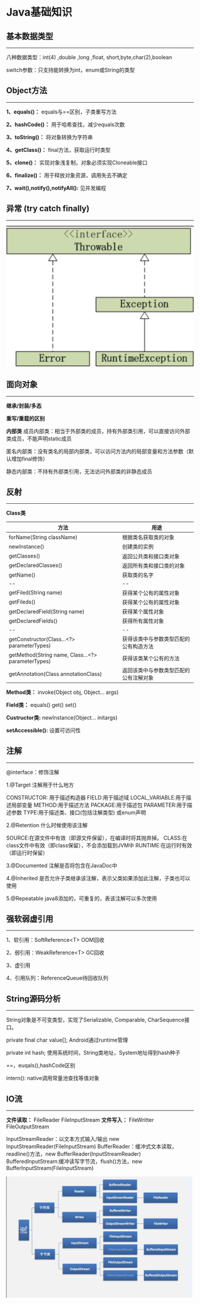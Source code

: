 # Java基础知识
## 基本数据类型
---
八种数据类型：int(4) ,double ,long ,float, short,byte,char(2),boolean

switch参数：只支持能转换为int，enum或String的类型

## Object方法
---

**1、equals()：** equals与==区别，子类重写方法

**2、hashCode()：** 用于哈希查找，减少equals次数


**3、toString()：** 将对象转换为字符串

**4、getClass()：** final方法，获取运行时类型

**5、clone()：** 实现对象浅复制，对象必须实现Cloneable接口

**6、finalize()：** 用于释放对象资源，调用失去不确定

**7、wait(),notify(),notifyAll():** 见并发编程

## 异常 (try catch finally)
---

![](../image/20191018203248.png)

## 面向对象
---
**继承/封装/多态**

**重写/重载的区别**

**内部类**
成员内部类：相当于外部类的成员，持有外部类引用，可以直接访问外部类成员，不能声明static成员

匿名内部类：没有类名的局部内部类，可以访问方法内的局部变量和方法参数（默认增加final修饰）

静态内部类：不持有外部类引用，无法访问外部类的非静态成员

## 反射
---
**Class类**

| 方法 | 用途|
|----|----|
|forName(String className) | 根据类名获取类的对象|
|newInstance()|创建类的实例|
|getClasses()|返回公共类和接口类对象|
|getDeclaredClasses()|返回所有类和接口类的对象|
|getName()|获取类的名字|
|--|--|
|getFiled(String name)|获得某个公有的属性对象|
|getFileds()|获得某个公有的属性对象|
|getDeclaredField(String name)|	获得某个属性对象|
|getDeclaredFields()|获得所有属性对象|
|--|--|
|getConstructor(Class...<?> parameterTypes)|	获得该类中与参数类型匹配的公有构造方法|
|getMethod(String name, Class...<?> parameterTypes)|	获得该类某个公有的方法
|getAnnotation(Class<A> annotationClass)|	返回该类中与参数类型匹配的公有注解对象


**Method类：** invoke(Object obj, Object... args)

**Field类：** equals() get() set()

**Custructor类:**  newInstance(Object... initargs)

**setAccessible():**  设置可访问性


## 注解
---
@interface：修饰注解

1.@Target	注解用于什么地方

CONSTRUCTOR: 用于描述构造器
FIELD:用于描述域
LOCAL_VARIABLE:用于描述局部变量
METHOD:用于描述方法
PACKAGE:用于描述包
PARAMETER:用于描述参数
TYPE:用于描述类、接口(包括注解类型) 或enum声明


2.@Retention	什么时候使用该注解

SOURCE:在源文件中有效（即源文件保留），在编译时将其抛弃掉。
CLASS:在class文件中有效（即class保留），不会添加载到JVM中
RUNTIME:在运行时有效（即运行时保留）

3.@Documented	注解是否将包含在JavaDoc中

4.@Inherited	是否允许子类继承该注解，表示父类如果添加此注解，子类也可以使用

5.@Repeatable	java8添加的，可重复的，表该注解可以多次使用


## 强软弱虚引用
---

1、软引用：SoftReference\<T\>  OOM回收

2、弱引用：WeakReference\<T\>  GC回收

3、虚引用

4、引用队列：ReferenceQueue待回收队列


## String源码分析
---

String对象是不可变类型，实现了Serializable, Comparable, CharSequence接口。

private final char value[]; Android通过runtime管理

private int hash; 使用系统时间，String类地址，System地址得到hash种子

==，euqals(),hashCode区别 

intern():  native调用常量池查找等值对象

## IO流
---

**文件读取：** FileReader FileInputStream 
**文件写入：** FileWritter FileOutputStream 

InputStreamReader：以文本方式输入/输出 new InputStreamReader(FileInputStream)
BufferReader：缓冲式文本读取，readline()方法，new BufferReader(InputStreamReader)
BufferedInputStream:缓冲读写字节流，flush()方法，new BufferInputStream(FileInputStream)


<img src="../image/20191018203223.png" width="500"/>



